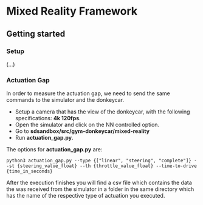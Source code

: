 # Mixed Reality Framework


## Getting started
### Setup

(...)

### Actuation Gap
In order to measure the actuation gap, we need to send the same commands to the simulator and the donkeycar.

- Setup a camera that has the view of the donkeycar, with the following specifications: **4k 120fps**. 
- Open the simulator and click on the NN controlled option.
- Go to **sdsandbox/src/gym-donkeycar/mixed-reality**
- Run **actuation_gap.py**.

The options for **actuation_gap.py** are:
```
python3 actuation_gap.py --type {["linear", "steering", "complete"]} --st {steering_value_float} --th {throttle_value_float} --time-to-drive {time_in_seconds}
```

After the execution finishes you will find a csv file which contains the data the was received from the simulator in a folder in the same directory which has the name of the respective type of actuation you executed.
